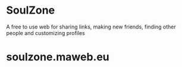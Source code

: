 # SoulZone
A free to use web for sharing links, making new friends, finding other people and customizing profiles


# **soulzone.maweb.eu**
